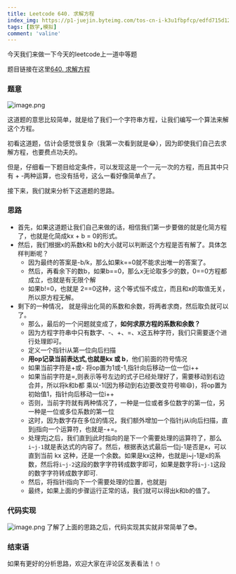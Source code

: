 ```yaml
---
title: Leetcode 640. 求解方程
index_img: https://p1-juejin.byteimg.com/tos-cn-i-k3u1fbpfcp/edfd715d12ea4993a835d1b7eb8a130c~tplv-k3u1fbpfcp-zoom-crop-mark:3024:3024:3024:1702.awebp?
tags: [数学,模拟]
comment: 'valine'
---
```


今天我们来做一下今天的leetcode上一道中等题

题目链接在这里[640. 求解方程](https://leetcode.cn/problems/solve-the-equation/)

### 题意

![image.png](https://p6-juejin.byteimg.com/tos-cn-i-k3u1fbpfcp/9d8c063bf164496c9b8734c716326402~tplv-k3u1fbpfcp-watermark.image?)

这道题的意思比较简单，就是给了我们一个字符串方程，让我们编写一个算法来解这个方程。

初看这道题，估计会感觉很复杂（我第一次看到就是😂），因为即使我们自己去求解方程，也要费点功夫的。

但是，仔细看一下题目给定条件，可以发现这是一个一元一次的方程，而且其中只有 + -两种运算，也没有括号，这么一看好像简单点了。

接下来，我们就来分析下这道题的思路。
### 思路

- 首先，如果这道题让我们自己来做的话，相信我们第一步要做的就是化简方程了，也就是化简成kx + b = 0的形式。
- 然后，我们根据x的系数k和 b的大小就可以判断这个方程是否有解了。具体怎样判断呢？
    - 因为最终的答案是-b/k，那么如果k==0就不能求出唯一的答案了。
    - 然后，再看余下的数b，如果b==0，那么x无论取多少的数，0==0方程都成立，也就是有无限个解
    - 如果b!=0，也就是 2==0这种，这个等式恒不成立，而且和x的取值无关，所以原方程无解。
- 剩下的一种情况， 就是得出化简的系数和余数，将两者求商，然后取负就可以了。
    - 那么，最后的一个问题就变成了，**如何求原方程的系数和余数？**
    - 因为方程字符串中只有数字、-、+、=、x这五种字符，我们只需要逐个进行处理即可。
    - 定义一个指针i从第一位向后扫描
    - **用op记录当前表达式,也就是kx 或 b**，他们前面的符号情况
    - 如果当前字符是+或- 将op置为1或-1,指针向后移动一位一位i++
    - 如果当前字符是=,则表示等号左边的式子已经处理好了，需要移动到右边合并，所以将k和b都 乘以-1(因为移动到右边要改变符号嘛😄)，将op置为初始值1，指针向后移动一位i++
    - 否则，当前字符就有两种情况了，一种是一位或者多位数字的第一位，另一种是一位或多位系数的第一位
    - 这时，因为数字存在多位的情况，我们额外增加一个指针j从i向后扫描，直到j指向一个运算符，也就是-+=。
    - 处理完j之后，我们直到j此时指向的是下一个需要处理的运算符了，那么`i~j-1`就是表达式的内容了。然后，根据表达式最后一位j-1是否是x，可以直到当前 kx 这种，还是一个余数。如果是kx这种，也就是i~j-1是x的系数，然后将`i~j-2`这段的数字字符转成数字即可，如果是数字将`i~j-1`这段的数字字符转成数字即可.
    - 然后，将指针i指向下一个需要处理的位置，也就是j
    - 最终，如果上面的步骤运行正常的话，我们就可以得出k和b的值了。


### 代码实现

![image.png](https://p9-juejin.byteimg.com/tos-cn-i-k3u1fbpfcp/16666c6609f54013beaa2ecb4bbf7f19~tplv-k3u1fbpfcp-watermark.image?)
了解了上面的思路之后，代码实现其实就非常简单了😎。

### 结束语

如果有更好的分析思路，欢迎大家在评论区发表看法！⛄
